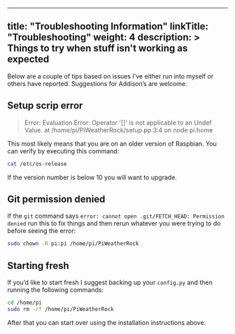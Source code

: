 
---
title: "Troubleshooting Information"
linkTitle: "Troubleshooting"
weight: 4
description: >
  Things to try when stuff isn't working as expected
---

Below are a couple of tips based on issues I’ve either run into myself or others have reported. Suggestions for Addison’s are welcome.

## Setup scrip error

> Error: Evaluation Error: Operator '[]' is not applicable to an Undef Value. at /home/pi/PiWeatherRock/setup.pp:3:4 on node pi.home

This most likely means that you are on an older version of Raspbian. You can verify by executing this command:

```bash
cat /etc/os-release
```

If the version number is below 10 you will want to upgrade.

## Git permission denied

If the `git` command says `error: cannot open .git/FETCH_HEAD: Permission denied` run this to fix things and then rerun whatever you were trying to do before seeing the error:

```bash
sudo chown -R pi:pi /home/pi/PiWeatherRock
```

## Starting fresh

If you’d like to start fresh I suggest backing up your `config.py` and then running the following commands:

```bash
cd /home/pi
sudo rm -rf /home/pi/PiWeatherRock
```

After that you can start over using the installation instructions above.
